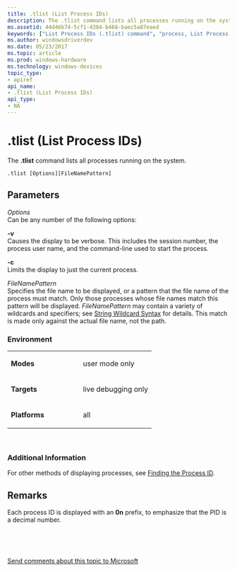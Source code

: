```yaml
---
title: .tlist (List Process IDs)
description: The .tlist command lists all processes running on the system.
ms.assetid: 44d46b74-5cf1-4384-b468-baec5a87eaed
keywords: ["List Process IDs (.tlist) command", "process, List Process IDs (.tlist) command", ".tlist (List Process IDs) Windows Debugging"]
ms.author: windowsdriverdev
ms.date: 05/23/2017
ms.topic: article
ms.prod: windows-hardware
ms.technology: windows-devices
topic_type:
- apiref
api_name:
- .tlist (List Process IDs)
api_type:
- NA
---
```


# .tlist (List Process IDs)


The **.tlist** command lists all processes running on the system.

```
.tlist [Options][FileNamePattern]
```

## <span id="ddk_meta_list_process_ids_dbg"></span><span id="DDK_META_LIST_PROCESS_IDS_DBG"></span>Parameters


<span id="_______Options______"></span><span id="_______options______"></span><span id="_______OPTIONS______"></span> *Options*   
Can be any number of the following options:

<span id="-v"></span><span id="-V"></span>**-v**  
Causes the display to be verbose. This includes the session number, the process user name, and the command-line used to start the process.

<span id="-c"></span><span id="-C"></span>**-c**  
Limits the display to just the current process.

<span id="_______FileNamePattern______"></span><span id="_______filenamepattern______"></span><span id="_______FILENAMEPATTERN______"></span> *FileNamePattern*   
Specifies the file name to be displayed, or a pattern that the file name of the process must match. Only those processes whose file names match this pattern will be displayed. *FileNamePattern* may contain a variety of wildcards and specifiers; see [String Wildcard Syntax](string-wildcard-syntax.md) for details. This match is made only against the actual file name, not the path.

### <span id="Environment"></span><span id="environment"></span><span id="ENVIRONMENT"></span>Environment

<table>
<colgroup>
<col width="50%" />
<col width="50%" />
</colgroup>
<tbody>
<tr class="odd">
<td align="left"><p><strong>Modes</strong></p></td>
<td align="left"><p>user mode only</p></td>
</tr>
<tr class="even">
<td align="left"><p><strong>Targets</strong></p></td>
<td align="left"><p>live debugging only</p></td>
</tr>
<tr class="odd">
<td align="left"><p><strong>Platforms</strong></p></td>
<td align="left"><p>all</p></td>
</tr>
</tbody>
</table>

 

### <span id="Additional_Information"></span><span id="additional_information"></span><span id="ADDITIONAL_INFORMATION"></span>Additional Information

For other methods of displaying processes, see [Finding the Process ID](finding-the-process-id.md).

Remarks
-------

Each process ID is displayed with an **0n** prefix, to emphasize that the PID is a decimal number.

 

 

[Send comments about this topic to Microsoft](mailto:wsddocfb@microsoft.com?subject=Documentation%20feedback%20[debugger\debugger]:%20.tlist%20%28List%20Process%20IDs%29%20%20RELEASE:%20%285/15/2017%29&body=%0A%0APRIVACY%20STATEMENT%0A%0AWe%20use%20your%20feedback%20to%20improve%20the%20documentation.%20We%20don't%20use%20your%20email%20address%20for%20any%20other%20purpose,%20and%20we'll%20remove%20your%20email%20address%20from%20our%20system%20after%20the%20issue%20that%20you're%20reporting%20is%20fixed.%20While%20we're%20working%20to%20fix%20this%20issue,%20we%20might%20send%20you%20an%20email%20message%20to%20ask%20for%20more%20info.%20Later,%20we%20might%20also%20send%20you%20an%20email%20message%20to%20let%20you%20know%20that%20we've%20addressed%20your%20feedback.%0A%0AFor%20more%20info%20about%20Microsoft's%20privacy%20policy,%20see%20http://privacy.microsoft.com/default.aspx. "Send comments about this topic to Microsoft")




